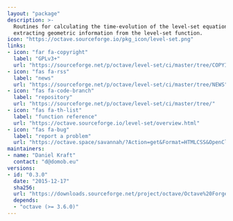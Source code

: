 ```yaml
---
layout: "package"
description: >-
  Routines for calculating the time-evolution of the level-set equation and
  extracting geometric information from the level-set function.
icon: "https://octave.sourceforge.io/pkg_icon/level-set.png"
links:
- icon: "far fa-copyright"
  label: "GPLv3+"
  url: "https://sourceforge.net/p/octave/level-set/ci/master/tree/COPYING"
- icon: "fas fa-rss"
  label: "news"
  url: "https://sourceforge.net/p/octave/level-set/ci/master/tree/NEWS"
- icon: "fas fa-code-branch"
  label: "repository"
  url: "https://sourceforge.net/p/octave/level-set/ci/master/tree/"
- icon: "fas fa-th-list"
  label: "function reference"
  url: "https://octave.sourceforge.io/level-set/overview.html"
- icon: "fas fa-bug"
  label: "report a problem"
  url: "https://octave.space/savannah/?Action=get&Format=HTMLCSS&OpenClosed=open&Title=[octave%20forge]%20(level-set)"
maintainers:
- name: "Daniel Kraft"
  contact: "d@domob.eu"
versions:
- id: "0.3.0"
  date: "2015-12-17"
  sha256:
  url: "https://downloads.sourceforge.net/project/octave/Octave%20Forge%20Packages/Individual%20Package%20Releases/level-set-0.3.0.tar.gz"
  depends:
  - "octave (>= 3.6.0)"
---
```

